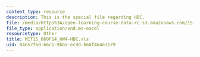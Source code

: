 ```yaml
---
content_type: resource
description: This is the special file regarding HBC.
file: /media/https%3A/open-learning-course-data-rc.s3.amazonaws.com/15-060-data-models-and-decisions-fall-2014/84657f6066c19bbaecddb68f464e3179_MIT15_060F14_HW4-HBC.xls
file_type: application/vnd.ms-excel
resourcetype: Other
title: MIT15_060F14_HW4-HBC.xls
uid: 84657f60-66c1-9bba-ecdd-b68f464e3179
---
```

